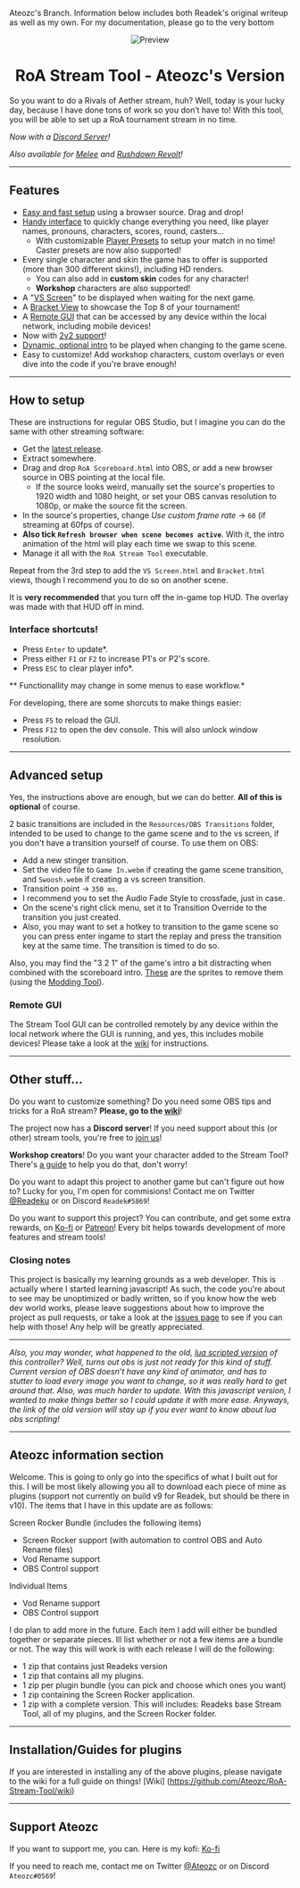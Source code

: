 
Ateozc's Branch. Information below includes both Readek's original writeup as well as my own. For my documentation, please go to the very bottom
<p align="center">

  <img src="https://github.com/Readek/RoA-Stream-Tool/blob/master/preview.png" alt="Preview">
  
</p>

<h1 align="center">RoA Stream Tool - Ateozc's Version</h1>

So you want to do a Rivals of Aether stream, huh? Well, today is your lucky day, because I have done tons of work so you don’t have to! With this tool, you will be able to set up a RoA tournament stream in no time.

*Now with a [Discord Server](https://discord.gg/EX22CTBNrM)!*

*Also available for [Melee](https://github.com/Readek/Melee-Stream-Tool) and [Rushdown Revolt](https://github.com/Readek/Rushdown-Revolt-Stream-Tool)!*

---

## Features
- [Easy and fast setup](https://gfycat.com/rectangulartintedabyssiniangroundhornbill) using a browser source. Drag and drop!
- [Handy interface](https://gfycat.com/distanthairyaurochs) to quickly change everything you need, like player names, pronouns, characters, scores, round, casters...
  - With customizable [Player Presets](https://gfycat.com/melodicwearybuzzard) to setup your match in no time! Caster presets are now also supported!
- Every single character and skin the game has to offer is supported (more than 300 different skins!), including HD renders.
  - You can also add in **custom skin** codes for any character!
  - **Workshop** characters are also supported!
- A "[VS Screen](https://gfycat.com/peacefulelatedblowfish)" to be displayed when waiting for the next game.
- A [Bracket View](https://gfycat.com/skinnyforsakenfly) to showcase the Top 8 of your tournament!
- A [Remote GUI](https://gfycat.com/complexexaltedchupacabra) that can be accessed by any device within the local network, including mobile devices!
- Now with [2v2 support](https://gfycat.com/brokenbravehumpbackwhale)!
- [Dynamic, optional intro](https://gfycat.com/revolvingsmarteuropeanpolecat) to be played when changing to the game scene.
- Easy to customize! Add workshop characters, custom overlays or even dive into the code if you're brave enough!

---

## How to setup
These are instructions for regular OBS Studio, but I imagine you can do the same with other streaming software:
- Get the [latest release](https://github.com/Readek/RoA-Stream-Control/releases).
- Extract somewhere.
- Drag and drop `RoA Scoreboard.html` into OBS, or add a new browser source in OBS pointing at the local file.
  - If the source looks weird, manually set the source's properties to 1920 width and 1080 height, or set your OBS canvas resolution to 1080p, or make the source fit the screen.
- In the source's properties, change *Use custom frame rate* -> `60` (if streaming at 60fps of course).
- **Also tick `Refresh browser when scene becomes active`**. With it, the intro animation of the html will play each time we swap to this scene.
- Manage it all with the `RoA Stream Tool` executable.

Repeat from the 3rd step to add the `VS Screen.html` and `Bracket.html` views, though I recommend you to do so on another scene.

It is **very recommended** that you turn off the in-game top HUD. The overlay was made with that HUD off in mind.

### Interface shortcuts!
- Press `Enter` to update*.
- Press either `F1` or `F2` to increase P1's or P2's score.
- Press `ESC` to clear player info*.

** Functionallity may change in some menus to ease workflow.*

For developing, there are some shorcuts to make things easier:
- Press `F5` to reload the GUI.
- Press `F12` to open the dev console. This will also unlock window resolution.

---

## Advanced setup
Yes, the instructions above are enough, but we can do better. **All of this is optional** of course.
 
2 basic transitions are included in the `Resources/OBS Transitions` folder, intended to be used to change to the game scene and to the vs screen, if you don't have a transition yourself of course. To use them on OBS:
- Add a new stinger transition.
- Set the video file to `Game In.webm` if creating the game scene transition, and `Swoosh.webm` if creating a vs screen transition.
- Transition point -> `350 ms`.
- I recommend you to set the Audio Fade Style to crossfade, just in case.
- On the scene's right click menu, set it to Transition Override to the transition you just created.
- Also, you may want to set a hotkey to transition to the game scene so you can press enter ingame to start the replay and press the transition key at the same time. The transition is timed to do so.

Also, you may find the "3 2 1" of the game's intro a bit distracting when combined with the scoreboard intro. [These](https://drive.google.com/open?id=1NEDii3B50eHT_goADzn6t3_O8Uvok0Gs) are the sprites to remove them (using the [Modding Tool](https://github.com/jam1garner/gm_data_win/releases/latest)).

### Remote GUI

The Stream Tool GUI can be controlled remotely by any device within the local network where the GUI is running, and yes, this includes mobile devices! Please take a look at the [wiki](https://github.com/Readek/RoA-Stream-Tool/wiki/8.-Remote-GUI) for instructions.

---

## Other stuff...
Do you want to customize something? Do you need some OBS tips and tricks for a RoA stream? **Please, go to the [wiki](https://github.com/Readek/RoA-Stream-Control/wiki)**!

The project now has a **Discord server**! If you need support about this (or other) stream tools, you're free to [join us](https://discord.gg/EX22CTBNrM)!

**Workshop creators**! Do you want your character added to the Stream Tool? There's [a guide](https://github.com/Readek/RoA-Stream-Tool/wiki/6.-Workshop-characters) to help you do that, don't worry!

Do you want to adapt this project to another game but can't figure out how to? Lucky for you, I'm open for commisions! Contact me on Twitter [@Readeku](https://twitter.com/Readeku) or on Discord `Readek#5869`!

Do you want to support this project? You can contribute, and get some extra rewards, on [Ko-fi](https://ko-fi.com/readek) or [Patreon](https://www.patreon.com/Readek)! Every bit helps towards development of more features and stream tools!

### Closing notes
This project is basically my learning grounds as a web developer. This is actually where I started learning javascript! As such, the code you're about to see may be unoptimized or badly written, so if you know how the web dev world works, please leave suggestions about how to improve the project as pull requests, or take a look at the [issues page](https://github.com/Readek/RoA-Stream-Tool/issues) to see if you can help with those! Any help will be greatly appreciated.

---

*Also, you may wonder, what happened to the old, [lua scripted version](https://drive.google.com/open?id=15o52oz89siOJ5f_toD7zZDjp22dn2t73) of this controller? Well, turns out obs is just not ready for this kind of stuff. Current version of OBS doesn't have any kind of animator, and has to stutter to load every image you want to change, so it was really hard to get around that. Also, was much harder to update. With this javascript version, I wanted to make things better so I could update it with more ease. Anyways, the link of the old version will stay up if you ever want to know about lua obs scripting!*

---
## Ateozc information section

Welcome. This is going to only go into the specifics of what I built out for this. I will be most likely allowing you all to download each piece of mine as plugins (support not currently on build v9 for Readek, but should be there in v10).
The items that I have in this update are as follows:

Screen Rocker Bundle (includes the following items)
- Screen Rocker support (with automation to control OBS and Auto Rename files)
- Vod Rename support
- OBS Control support

Individual Items
- Vod Rename support
- OBS Control support

I do plan to add more in the future. Each item I add will either be bundled together or separate pieces. Ill list whether or not a few items are a bundle or not. The way this will work is with each release I will do the following:
- 1 zip that contains just Readeks version
- 1 zip that contains all my plugins.
- 1 zip per plugin bundle (you can pick and choose which ones you want)
- 1 zip containing the Screen Rocker application.
- 1 zip with a complete version. This will includes: Readeks base Stream Tool, all of my plugins, and the Screen Rocker folder.

---
## Installation/Guides for plugins
If you are interested in installing any of the above plugins, please navigate to the wiki for a full guide on things!
[Wiki] (https://github.com/Ateozc/RoA-Stream-Tool/wiki)

---
## Support Ateozc
If you want to support me, you can. Here is my kofi: [Ko-fi](https://ko-fi.com/ateozc)

If you need to reach me, contact me on Twitter [@Ateozc](https://twitter.com/Ateozc) or on Discord `Ateozc#0569`!

